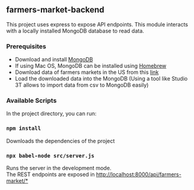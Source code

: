 ## farmers-market-backend

This project uses express to expose API endpoints. This module interacts with a locally installed MongoDB database to read data.

### Prerequisites

+ Download and install [MongoDB](https://www.mongodb.com/download-center)
+ If using Mac OS, MongoDB can be installed using [Homebrew](https://docs.mongodb.com/manual/tutorial/install-mongodb-on-os-x/)
+ Download data of farmers markets in the US from this [link](https://catalog.data.gov/dataset/farmers-markets-geographic-data)
+ Load the downloaded data into the MongoDB (Using a tool like Studio 3T allows to import data from csv to MongoDB easily)


### Available Scripts

In the project directory, you can run:

### `npm install`

Downloads the dependencies of the project

### `npx babel-node src/server.js`

Runs the server in the development mode.<br />
The REST endpoints are exposed in [http://localhost:8000/api/farmers-market/*](http://localhost:8000) 

